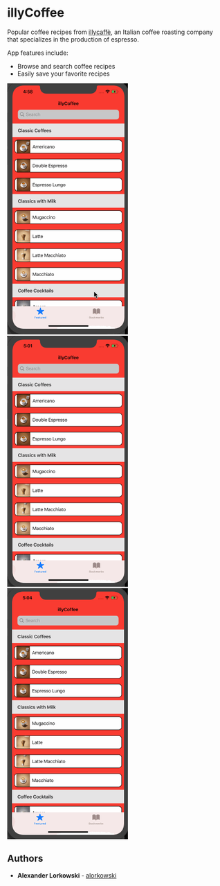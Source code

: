 # illyCoffee

Popular coffee recipes from [illycaffè](https://www.illy.com), an Italian coffee roasting company that specializes in the production of espresso.

App features include:
- Browse and search coffee recipes
- Easily save your favorite recipes

![illyCoffee01](images/01_featured.gif)
![illyCoffee02](images/02_search.gif)
![illyCoffee03](images/03_favorited.gif)

## Authors
* **Alexander Lorkowski** - [alorkowski](https://github.com/alorkowski)
